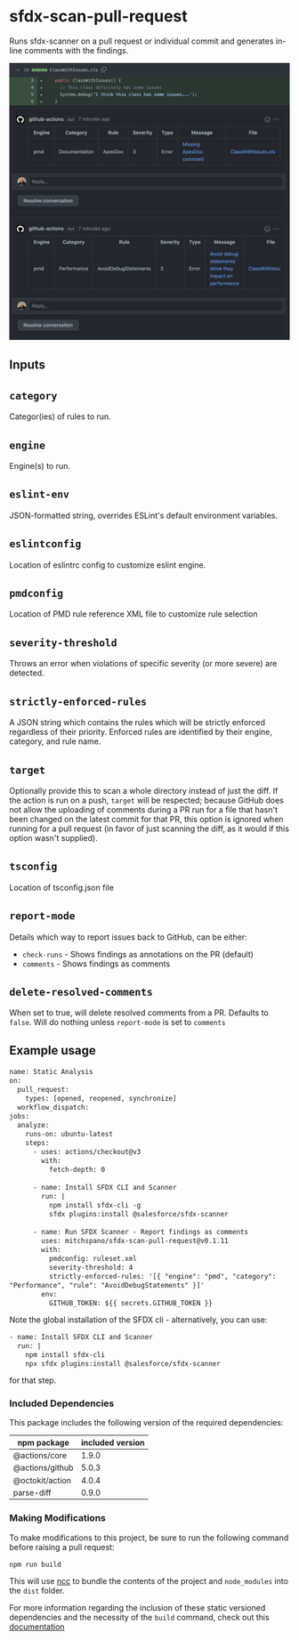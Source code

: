 # sfdx-scan-pull-request

Runs sfdx-scanner on a pull request or individual commit and generates in-line comments with the findings.

![Example](images/sfdx-scan-pull-request.png)

## Inputs

## `category`

Categor(ies) of rules to run.

## `engine`

Engine(s) to run.

## `eslint-env`

JSON-formatted string, overrides ESLint's default environment variables.

## `eslintconfig`

Location of eslintrc config to customize eslint engine.

## `pmdconfig`

Location of PMD rule reference XML file to customize rule selection

## `severity-threshold`

Throws an error when violations of specific severity (or more severe) are detected.

## `strictly-enforced-rules`

A JSON string which contains the rules which will be strictly enforced regardless of their priority. Enforced rules are identified by their engine, category, and rule name.

## `target`

Optionally provide this to scan a whole directory instead of just the diff. If the action is run on a push, `target` will be respected; because GitHub does not allow the uploading of comments during a PR run for a file that hasn't been changed on the latest commit for that PR, this option is ignored when running for a pull request (in favor of just scanning the diff, as it would if this option wasn't supplied).

## `tsconfig`

Location of tsconfig.json file

## `report-mode`

Details which way to report issues back to GitHub, can be either:

- `check-runs` - Shows findings as annotations on the PR (default)
- `comments` - Shows findings as comments

## `delete-resolved-comments`

When set to true, will delete resolved comments from a PR. Defaults to `false`. Will do nothing unless `report-mode` is set to `comments`

## Example usage

```
name: Static Analysis
on:
  pull_request:
    types: [opened, reopened, synchronize]
  workflow_dispatch:
jobs:
  analyze:
    runs-on: ubuntu-latest
    steps:
      - uses: actions/checkout@v3
        with:
          fetch-depth: 0

      - name: Install SFDX CLI and Scanner
        run: |
          npm install sfdx-cli -g
          sfdx plugins:install @salesforce/sfdx-scanner

      - name: Run SFDX Scanner - Report findings as comments
        uses: mitchspano/sfdx-scan-pull-request@v0.1.11
        with:
          pmdconfig: ruleset.xml
          severity-threshold: 4
          strictly-enforced-rules: '[{ "engine": "pmd", "category": "Performance", "rule": "AvoidDebugStatements" }]'
        env:
          GITHUB_TOKEN: ${{ secrets.GITHUB_TOKEN }}
```

Note the global installation of the SFDX cli - alternatively, you can use:

```
- name: Install SFDX CLI and Scanner
  run: |
    npm install sfdx-cli
    npx sfdx plugins:install @salesforce/sfdx-scanner
```

for that step.

### Included Dependencies

This package includes the following version of the required dependencies:

| npm package     | included version |
| --------------- | ---------------- |
| @actions/core   | 1.9.0            |
| @actions/github | 5.0.3            |
| @octokit/action | 4.0.4            |
| parse-diff      | 0.9.0            |

 <!-- @salesforce/sfdx-scanner (sfdx-cli plugin) 2.13.7            -->

### Making Modifications

To make modifications to this project, be sure to run the following command before raising a pull request:

```
npm run build
```

This will use [ncc](https://github.com/vercel/ncc) to bundle the contents of the project and `node_modules` into the `dist` folder.

For more information regarding the inclusion of these static versioned dependencies and the necessity of the `build` command, check out this [documentation](https://docs.github.com/en/actions/creating-actions/creating-a-javascript-action#commit-tag-and-push-your-action-to-github)
